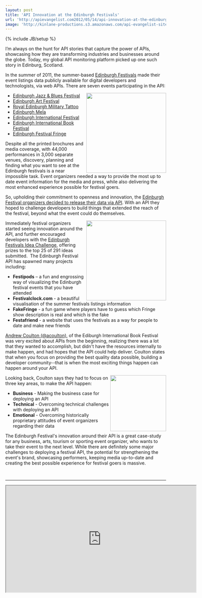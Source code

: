 ```yaml
---
layout: post
title: 'API Innovation at the Edinburgh Festivals'
url: 'http://apievangelist.com2012/05/14/api-innovation-at-the-edinburgh-festivals/'
image: 'http://kinlane-productions.s3.amazonaws.com/api-evangelist-site/blog/edinburgh-photo1.jpg'
---
```

{% include JB/setup %}
<p>
     I’m always on the hunt for API stories that capture the power of APIs, showcasing how they are transforming industries and businesses around the globe. Today, my global API monitoring platform picked up one such story in Edinburg, Scotland.
</p>
<p>
     In the summer of 2011, the summer-based <a title="Edinburgh Festivals" href="http://www.edinburghfestivals.co.uk/">Edinburgh Festivals</a> made their event listings data publicly available for digital developers and technologists, via web APIs. There are seven events participating in the API:
</p>
<p>
     <img src="http://kinlane-productions.s3.amazonaws.com/api-evangelist/edinburgh-festivals/edinburgh-photo1.jpg"  width="250" align="right" />
</p>
<ul >
     <li>
          <a title="Edinburgh Jazz &amp; Blues Festival" href="http://www.edinburghjazzfestival.com/">Edinburgh Jazz &amp; Blues Festival</a>
     </li>
     <li>
          <a title="Edinburgh Art Festival" href="http://www.edinburghartfestival.com/">Edinburgh Art Festival</a>
     </li>
     <li>
          <a title="Royal Edinburgh Military Tattoo" href="http://www.edintattoo.co.uk/">Royal Edinburgh Military Tattoo</a>
     </li>
     <li>
          <a title="Edinburgh Mela" href="http://www.edinburgh-mela.co.uk/">Edinburgh Mela</a>
     </li>
     <li>
          <a title="Edinburgh International Festival" href="http://www.eif.co.uk/">Edinburgh International Festival</a>
     </li>
     <li>
          <a title="Edinburgh International Book Festival" href="http://www.edbookfest.co.uk/">Edinburgh International Book Festival</a>
     </li>
     <li>
          <a title="Edinburgh Festival Fringe" href="http://www.edfringe.com/">Edinburgh Festival Fringe</a>
     </li>
</ul>
<p>
     Despite all the printed brochures and media coverage, with 44,000 performances in 3,000 separate venues, discovery, planning and finding what you want to see at the Edinburgh festivals is a near impossible task. Event organizers needed a way to provide the most up to date event information for the media and press, while also delivering the most enhanced experience possible for festival goers.
</p>
<p>
     So, upholding their commitment to openness and innovation, the <a href="http://festivalslab.com/">Edinburgh Festival organizers decided to release their data via API</a>. With an API they hoped to challenge developers to build things that extended the reach of the festival, beyond what the event could do themselves. 
</p>
<p>
     <a href="http://festivalslab.com/"><img src="http://kinlane-productions.s3.amazonaws.com/api-evangelist/edinburgh-festivals/Edinburgh-Festivals-Innovation-Lab.png"  width="250" align="right" /></a>
</p>
<ul ></ul>
<p>
     Immediately festival organizers started seeing innovation around the API, and further encouraged developers with the <a href="http://ideas.edinburghfestivals.co.uk/">Edinburgh Festivals Idea Challenge</a>, offering prizes to the top 25 of 291 ideas submitted.  The Edinburgh Festival API has spawned many projects including:
</p>
<ul >
     <li>
          <strong>Festipods</strong> – a fun and engrossing way of visualizing the Edinburgh festival events that you have attended
     </li>
     <li>
          <strong>Festivalclock.com</strong> - a beautiful visualisation of the summer festivals listings information
     </li>
     <li>
          <strong>FakeFringe</strong> - a fun game where players have to guess which Fringe show description is real and which is the fake
     </li>
     <li>
          <strong>Festafriend</strong> - a website that uses the festivals as a way for people to date and make new friends
     </li>
</ul>
<p>
     <a href="https://twitter.com/!/acoulton">Andrew Coulton (@acoulton)</a>, of the Ediburgh International Book Festival was very excited about APIs from the beginning, realizing there was a lot that they wanted to accomplish, but didn't have the resources internally to make happen, and had hopes that the API could help deliver. Coulton states that when you focus on providing the best quality data possible, building a developer community--that is when the most exciting things happen can happen around your API.
</p>
<p>
     <img src="http://kinlane-productions.s3.amazonaws.com/api-evangelist/edinburgh-festivals/Andrew-Coulton.png"  width="175" align="right" />
</p>
<p>
     Looking back, Coulton says they had to focus on three key areas, to make the API happen:
</p>
<ul >
     <li>
          <strong>Business</strong> - Making the business case for deploying an API
     </li>
     <li>
          <strong>Technical</strong> - Overcoming technical challenges with deploying an API
     </li>
     <li>
          <strong>Emotional</strong> - Overcoming historically proprietary attitudes of event organizers regarding their data
     </li>
</ul>
<p>
     The Edinburgh Festival's innovation around their API is a great case-study for any business, arts, tourism or sporting event organizer, who wants to take their event to the next level. While there are definitely some major challenges to deploying a festival API, the potential for strengthening the event's brand, showcasing performers, keeping media up-to-date and creating the best possible experience for festival goers is massive.
</p>
<p>
      
</p>
<hr />
<p>
     <iframe src="http://blip.tv/play/hI0Zgvb4dgI.html?p=1" width="596" height="334"></iframe>
</p>
